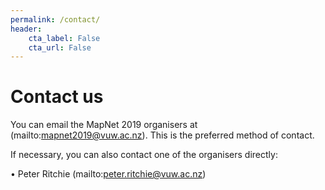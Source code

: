 ```yaml
---
permalink: /contact/
header:
    cta_label: False
    cta_url: False
---
```


<span></span>

# Contact us

You can email the MapNet 2019 organisers at (mailto:mapnet2019@vuw.ac.nz). This is the preferred method of contact.

If necessary, you can also contact one of the organisers directly:

•	Peter Ritchie (mailto:peter.ritchie@vuw.ac.nz)



